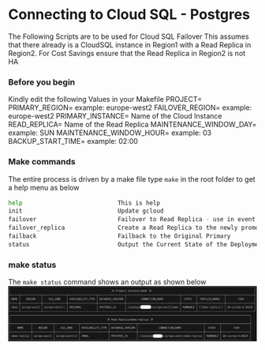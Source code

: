 # Connecting to Cloud SQL - Postgres
The Following Scripts are to be used for Cloud SQL Failover
This assumes that there already is a CloudSQL instance in Region1 with a Read Replica in Region2.
For Cost Savings ensure that the Read Replica in Region2 is not HA

### Before you begin
Kindly edit the following Values in your Makefile
PROJECT=<UPDATEME>
PRIMARY_REGION=<UPDATEME> example: europe-west2
FAILOVER_REGION=<UPDATEME> example: europe-west2
PRIMARY_INSTANCE=<UPDATEME> Name of the Cloud Instance
READ_REPLICA=<UPDATEME> Name of the Read Replica
MAINTENANCE_WINDOW_DAY=<UPDATEME> example: SUN
MAINTENANCE_WINDOW_HOUR=<UPDATEME> example: 03
BACKUP_START_TIME=<UPDATEME> example: 02:00



### Make commands
The entire process is driven by a make file
type `make` in the root folder to get a help menu as below

```bash
help                           This is help
init                           Update gcloud
failover                       Failover to Read Replica - use in event of Regional Failover
failover_replica               Create a Read Replica to the newly promoted Primary
failback                       Failback to the Original Primary
status                         Output the Current State of the Deployment
```

### make status
The `make status` command shows an output as shown below
![Status](./readme_images/make_status.png)

